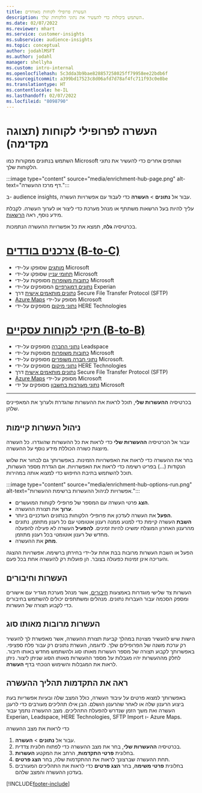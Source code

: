 ```yaml
---
title: העשרת פרופילי לקוחות מאוחדים
description: השתמש ביכולות כדי להעשיר את נתוני הלקוחות שלך.
ms.date: 02/07/2022
ms.reviewer: mhart
ms.service: customer-insights
ms.subservice: audience-insights
ms.topic: conceptual
author: jodahlMSFT
ms.author: jodahl
manager: shellyha
ms.custom: intro-internal
ms.openlocfilehash: 5c3dda3b9bae828857258025ff79958ee22bdb6f
ms.sourcegitcommit: a399bd17523c8d06afd7d78af4fc711f93c0e8be
ms.translationtype: HT
ms.contentlocale: he-IL
ms.lasthandoff: 02/07/2022
ms.locfileid: "8098790"
---
```

# <a name="enrichment-for-customer-profiles-preview"></a>העשרה לפרופילי לקוחות (תצוגה מקדימה)

השתמש בנתונים ממקורות כמו Microsoft ושותפים אחרים כדי להעשיר את נתוני הלקוחות שלך.

:::image type="content" source="media/enrichment-hub-page.png" alt-text="דף מרכז ההעשרה.":::

ב- audience insights, עבור אל **נתונים** > **העשרה** כדי לעבוד עם אפשרויות העשרה.  

עליך להיות בעל הרשאות משתתף או מנהל מערכת כדי ליצור או לערוך העשרה. לקבלת מידע נוסף, ראה [הרשאות](permissions.md).

בכרטיסיה **גלה**, תמצא את כל אפשרויות ההעשרה הנתמכות.

# <a name="individual-consumers-b-to-c"></a>[צרכנים בודדים (B-to-C)](#tab/b2c)

- [מותגים](enrichment-microsoft.md) שסופקו על-ידי Microsoft
- [תחומי עניין](enrichment-microsoft.md) שסופקו על-ידי Microsoft
- [כתובות משופרות](enrichment-enhanced-addresses.md) מסופקות על-ידי Microsoft 
- [נתונים דמוגרפיים](enrichment-experian.md) המסופקים על-ידי Experian
- [נתונים מותאמים אישית](enrichment-SFTP-custom-import.md) דרך Secure File Transfer Protocol‏ (SFTP) 
- [Azure Maps](enrichment-azure-maps.md) מסופק על-ידי Microsoft
- [נתוני מיקום](enrichment-here.md) מסופקים על-ידי HERE Technologies 

# <a name="business-accounts-b-to-b"></a>[תיקי לקוחות עסקיים (B-to-B)](#tab/b2b)

- [נתוני החברה](enrichment-leadspace.md) מסופקים על-ידי Leadspace
- [כתובות משופרות](enrichment-enhanced-addresses.md) מסופקות על-ידי Microsoft 
- [נתוני חברה משופרים](enrichment-enhanced-company-data.md) מסופקים על-ידי Microsoft.
- [נתוני מיקום](enrichment-here.md) מסופקים על-ידי HERE Technologies 
- [נתונים מותאמים אישית](enrichment-SFTP-custom-import.md) דרך Secure File Transfer Protocol‏ (SFTP) 
- [Azure Maps](enrichment-azure-maps.md) מסופק על-ידי Microsoft
- [נתוני מעורבות בחשבון](enrichment-office.md) מסופקים על ידי Microsoft

---

בכרטיסיה **ההעשרות שלי**, תוכל לראות את ההעשרות שהגדרת ולערוך את המאפיינים שלהן.

## <a name="manage-existing-enrichments"></a>ניהול העשרות קיימות

עבור אל הכרטיסיה **ההעשרות שלי** כדי לראות את כל ההעשרות שהוגדרו. כל העשרה מיוצגת כשורה הכוללת מידע נוסף על ההעשרה.

בחר את ההעשרה כדי לראות את האפשרויות הזמינות. באפשרותך גם לבחור את שלוש הנקודות (...) בפריט רשימה כדי לראות את האפשרויות. אם הגדרת מספר העשרות, תוכל להשתמש בתיבת החיפוש כדי למצוא אותה במהירות.

:::image type="content" source="media/enrichment-hub-options-run.png" alt-text="אפשרויות לניהול ההעשרות ברשימת ההעשרות.":::

- **הצג** פרטי העשרה עם המספר של פרופילי לקוחות המועשרים.
- **ערוך** את תצורת ההעשרה.
- **הפעל** את העשרה לעדכון את פרופילי הלקוחות בנתונים העדכניים ביותר.
- **השבת** העשרה קיימת כדי למנוע ממנה רענון אוטומטי עם כל רענון מתוזמן. נתונים מהרענון האחרון המוצלח ימשיכו להיות זמינים. **להפעיל** העשרה לא פעילה להפעלה מחדש של רענון אוטומטי בכל רענון מתוזמן.
- **מחק** את ההעשרה.

הפעל או השבת העשרות מרובות בבת אחת על-ידי בחירתן ברשימה. אפשרויות ההצגה והעריכה אינן זמינות כפעולה בצובר. הן פועלות רק להעשרה אחת בכל פעם.

## <a name="enrichments-and-connections"></a>העשרות וחיבורים

העשרות צד שלישי מוגדרות באמצעות [חיבורים](connections.md), אשר מנהל מערכת מגדיר עם אישורים ומספק הסכמה עבור העברות נתונים. מנהלים ומשתתפים יכולים להשתמש בחיבורים כדי לקבוע תצורה של העשרות.  

## <a name="multiple-enrichments-of-the-same-type"></a>העשרות מרובות מאותו סוג

הישות שיש להעשיר מצוינת במהלך קביעת תצורת ההעשרה, אשר מאפשרת לך להעשיר רק ערכת משנה של הפרופילים שלך. לדוגמה, העשרת נתונים רק עבור פלח ספציפי. באפשרותך לקבוע תצורה של מספר העשרות מאותו סוג ולהשתמש מחדש באותו חיבור. לחלק מההעשרות יהיו מגבלות על מספר ההעשרות מאותו הסוג שניתן ליצור. ניתן לראות את המגבלות והשימוש הנוכחי בדף **העשרה**.

## <a name="see-the-progress-of-the-enrichment-process"></a>ראה את התקדמות תהליך ההעשרה

באפשרותך למצוא פרטים על עיבוד העשרה, כולל המצב שלה ובעיות אפשריות בעת ביצוע הרענון שלה או לאחר שהרענון הושלם. הבן אילו תהליכים מעורבים כדי לרענן העשרה ואת משך הזמן שנדרש להפעלת התהליכים. מצב ההעשרה נתמך עבור Experian,‏ Leadspace‏, HERE Technologies‏, SFTP Import ו- Azure Maps.

כדי לראות את מצב ההעשרה

1. עבור אל **נתונים** > **העשרה**. 
1. בכרטיסיה **ההעשרות שלי**, בחר את מצב ההעשרה כדי לפתוח חלונית צדדית. 
1. בחלונית **פרטי התקדמות**, הרחב את המקטע **העשרות**. 
1. תחת ההעשרה שברצונך לראות את ההתקדמות שלה, בחר **הצג פרטים**. 
1. בחלונית **פרטי משימה**, בחר **הצג פרטים** כדי לראות את התהליכים המעורבים בעדכון ההעשרה והמצב שלהם. 

[!INCLUDE[footer-include](../includes/footer-banner.md)]
